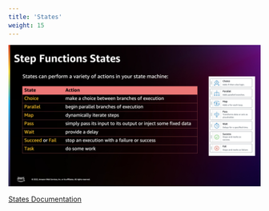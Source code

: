 ```yaml
---
title: 'States'
weight: 15
---
```


![States](/static/img/intro/states.png)

[States Documentation](https://docs.aws.amazon.com/step-functions/latest/dg/concepts-states.html)